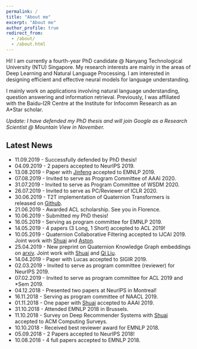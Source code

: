 ```yaml
---
permalink: /
title: "About me"
excerpt: "About me"
author_profile: true
redirect_from:
  - /about/
  - /about.html
---
```


Hi! I am currently a fourth-year PhD candidate @ Nanyang Technological University (NTU) Singapore. My research interests are mainly in the areas of Deep Learning and Natural Language Processing. I am interested in designing efficient and effective neural models for language understanding.

I mainly work on applications involving natural language understanding, question answering and information retrieval. Previously, I was affiliated with the Baidu-I2R Centre at the Institute for Infocomm Research as an A\*Star scholar.

*Update: I have defended my PhD thesis and will join Google as a Research Scientist @ Mountain View in November.*

## Latest News
* 11.09.2019 - Successfully defended by PhD thesis!
* 04.09.2019 - 2 papers accepted to NeurIPS 2019.
* 13.08.2019 - Paper with [Jinfeng](https://jinfengr.github.io/) accepted to EMNLP 2019.
* 07.08.2019 - Invited to serve as Program Committee of AAAI 2020.
* 31.07.2019 - Invited to serve as Program Committee of WSDM 2020.
* 26.07.2019 - Invited to serve as PC/Reviewer of ICLR 2020.
* 30.06.2019 - T2T implementation of Quaternion Transformers is released on [Github](https://github.com/vanzytay/QuaternionTransformers).
* 21.06.2019 - Awarded ACL scholarship. See you in Florence.  
* 10.06.2019 - Submitted my PhD thesis!
* 16.05.2019  - Serving as program committee for EMNLP 2019.
* 14.05.2019 -  4 papers (3 Long, 1 Short) accepted to ACL 2019!
* 10.05.2019 - Quaternion Collaborative Filtering accepted to IJCAI 2019. Joint work with [Shuai](https://sites.google.com/view/shuaizhang/home) and [Aston](https://www.astonzhang.com/).
* 25.04.2019 - New preprint on Quaternion Knowledge Graph embeddings on [arxiv](https://arxiv.org/abs/1904.10281).  Joint work with [Shuai](https://sites.google.com/view/shuaizhang/home) and [Qi Liu](https://leuchine.github.io/).
* 14.04.2019 - Paper with Lucas accepted to SIGIR 2019.
* 02.03.2019 - Invited to serve as program committee (reviewer) for NeurIPS 2019.
* 07.02.2019 - Invited to serve as program committee for ACL 2019 and \*Sem 2019.
* 04.12.2018 - Presented two papers at NeurIPS in Montreal!
* 16.11.2018 - Serving as program committee of NAACL 2019.
* 01.11.2018 - One paper with [Shuai](https://sites.google.com/view/shuaizhang/home) accepted to AAAI 2019.
* 31.10.2018 - Attended EMNLP 2018 in Brussels.
* 11.10.2018 - Survey on Deep Recommender Systems with [Shuai](https://sites.google.com/view/shuaizhang/home) accepted to ACM Computing Surveys.
* 10.10.2018 - Received best reviewer award for EMNLP 2018.
* 05.09.2018 - 2 Papers accepted to NeurIPS 2018!
* 10.08.2018 - 4 full papers accepted to EMNLP 2018.

